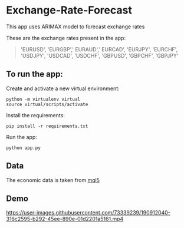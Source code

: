 # Exchange-Rate-Forecast

This app uses ARIMAX model to forecast exchange rates 

These are the exchange rates present in the app:

> 'EURUSD', 'EURGBP',' EURAUD',' EURCAD', 'EURJPY', 'EURCHF', 'USDJPY', 'USDCAD', 'USDCHF', 'GBPUSD', 'GBPCHF', 'GBPJPY'



## To run the app: 

Create and activate a new virtual environment:

```
python -m virtualenv virtual
source virtual/scripts/activate
```

Install the requirements:

```
pip install -r requirements.txt
```




Run the app:

```
python app.py
```



## Data
The economic data is taken from [mql5](https://www.mql5.com/en/economic-calendar)


## Demo

https://user-images.githubusercontent.com/73339239/190912040-316c2595-b292-45ee-890e-01d2201a5161.mp4


